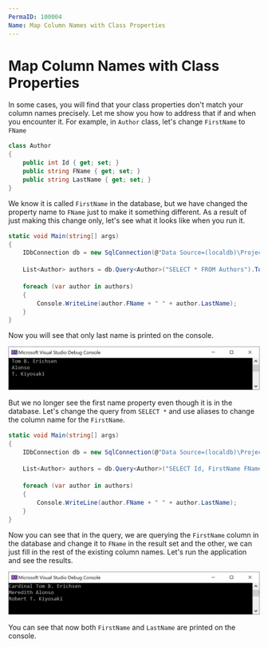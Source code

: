 ```yaml
---
PermaID: 100004
Name: Map Column Names with Class Properties
---
```


# Map Column Names with Class Properties

In some cases, you will find that your class properties don't match your column names precisely. Let me show you how to address that if and when you encounter it. For example, in `Author` class, let's change `FirstName` to `FName`

```csharp
class Author
{
    public int Id { get; set; }
    public string FName { get; set; }
    public string LastName { get; set; }
}
```

We know it is called `FirstName` in the database, but we have changed the property name to `FName` just to make it something different. As a result of just making this change only, let's see what it looks like when you run it.

```csharp
static void Main(string[] args)
{
    IDbConnection db = new SqlConnection(@"Data Source=(localdb)\ProjectsV13;Initial Catalog=BookStoreContext;Integrated Security=True;");

    List<Author> authors = db.Query<Author>("SELECT * FROM Authors").ToList();

    foreach (var author in authors)
    {
        Console.WriteLine(author.FName + " " + author.LastName);
    }
}
```

Now you will see that only last name is printed on the console. 

<img src="images/map-column-names-with-class-properties-1.png" alt="Output">

But we no longer see the first name property even though it is in the database. Let's change the query from `SELECT *` and use aliases to change the column name for the `FirstName`. 

```csharp
static void Main(string[] args)
{
    IDbConnection db = new SqlConnection(@"Data Source=(localdb)\ProjectsV13;Initial Catalog=BookStoreContext;Integrated Security=True;");

    List<Author> authors = db.Query<Author>("SELECT Id, FirstName FName, LastName FROM Authors").ToList();

    foreach (var author in authors)
    {
        Console.WriteLine(author.FName + " " + author.LastName);
    }
}
```

Now you can see that in the query, we are querying the `FirstName` column in the database and change it to `FName` in the result set and the other, we can just fill in the rest of the existing column names. Let's run the application and see the results.

<img src="images/map-column-names-with-class-properties-2.png" alt="Output">

You can see that now both `FirstName` and `LastName` are printed on the console. 
